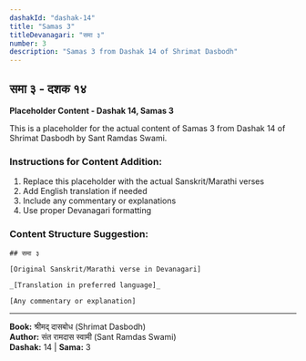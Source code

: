 ```yaml
---
dashakId: "dashak-14"
title: "Samas 3"
titleDevanagari: "समा ३"
number: 3
description: "Samas 3 from Dashak 14 of Shrimat Dasbodh"
---
```


## समा ३ - दशक १४

<!-- TODO: Add the actual Sanskrit/Marathi content here -->

**Placeholder Content - Dashak 14, Samas 3**

This is a placeholder for the actual content of Samas 3 from Dashak 14 of Shrimat Dasbodh by Sant Ramdas Swami.

### Instructions for Content Addition:
1. Replace this placeholder with the actual Sanskrit/Marathi verses
2. Add English translation if needed
3. Include any commentary or explanations
4. Use proper Devanagari formatting

### Content Structure Suggestion:
```
## समा ३

[Original Sanskrit/Marathi verse in Devanagari]

_[Translation in preferred language]_

[Any commentary or explanation]
```

---
**Book:** श्रीमद् दासबोध (Shrimat Dasbodh)  
**Author:** संत रामदास स्वामी (Sant Ramdas Swami)  
**Dashak:** 14 | **Sama:** 3

